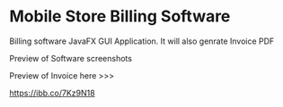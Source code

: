 # Mobile Store Billing Software
Billing software JavaFX GUI Application.
It will also genrate Invoice PDF



Preview of Software screenshots




Preview of Invoice here >>>

https://ibb.co/7Kz9N18

